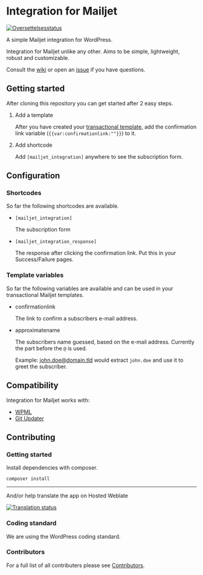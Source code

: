 # Integration for Mailjet

[![Oversettelsesstatus](https://hosted.weblate.org/widgets/mailjet-integration/-/mailjet-integration-pot/svg-badge.svg)](https://hosted.weblate.org/engage/mailjet-integration/)

A simple Mailjet integration for WordPress.

Integration for Mailjet unlike any other. Aims to be simple, lightweight, robust and customizable.

Consult the [wiki](https://github.com/grandeljay/wordpress-mailjet-integration/wiki) or open an [issue](https://github.com/grandeljay/wordpress-mailjet-integration/issues) if you have questions.

## Getting started

After cloning this repository you can get started after 2 easy steps.

1. Add a template

    After you have created your [transactional template](https://app.mailjet.com/templates/transactional),
    add the confirmation link variable (`{{var:confirmationlink:""}}`) to it.

1. Add shortcode

    Add `[mailjet_integration]` anywhere to see the subscription form.

## Configuration

### Shortcodes

So far the following shortcodes are available.

-   `[mailjet_integration]`

    The subscription form

-   `[mailjet_integration_response]`

    The response after clicking the confirmation link. Put this in your Success/Failure pages.

### Template variables

So far the following variables are available and can be used in your transactional Mailjet templates.

-   confirmationlink

    The link to confirm a subscribers e-mail address.

-   approximatename

    The subscribers name guessed, based on the e-mail address. Currently the part before the `@` is used.

    Example:
    john.doe@domain.tld would extract `john.doe` and use it to greet the subscriber.

## Compatibility

Integration for Mailjet works with:

-   [WPML](https://wpml.org/)
-   [Git Updater](https://github.com/afragen/git-updater)

## Contributing

### Getting started

Install dependencies with composer.

```
composer install
```

---

And/or help translate the app on Hosted Weblate

[![Translation status](https://hosted.weblate.org/widgets/mailjet-integration/-/mailjet-integration-pot/multi-blue.svg)](https://hosted.weblate.org/engage/mailjet-integration/)

### Coding standard

We are using the WordPress coding standard.

### Contributors

For a full list of all contributers please see [Contributors](https://github.com/grandeljay/wordpress-mailjet-integration/graphs/contributors).
